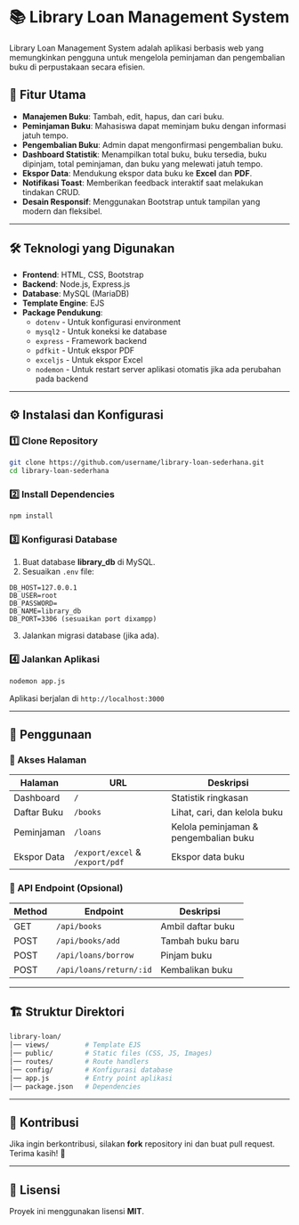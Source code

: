 # 📚 Library Loan Management System

Library Loan Management System adalah aplikasi berbasis web yang memungkinkan pengguna untuk mengelola peminjaman dan pengembalian buku di perpustakaan secara efisien.

## 🚀 Fitur Utama
- **Manajemen Buku**: Tambah, edit, hapus, dan cari buku.
- **Peminjaman Buku**: Mahasiswa dapat meminjam buku dengan informasi jatuh tempo.
- **Pengembalian Buku**: Admin dapat mengonfirmasi pengembalian buku.
- **Dashboard Statistik**: Menampilkan total buku, buku tersedia, buku dipinjam, total peminjaman, dan buku yang melewati jatuh tempo.
- **Ekspor Data**: Mendukung ekspor data buku ke **Excel** dan **PDF**.
- **Notifikasi Toast**: Memberikan feedback interaktif saat melakukan tindakan CRUD.
- **Desain Responsif**: Menggunakan Bootstrap untuk tampilan yang modern dan fleksibel.

---
## 🛠 Teknologi yang Digunakan
- **Frontend**: HTML, CSS, Bootstrap
- **Backend**: Node.js, Express.js
- **Database**: MySQL (MariaDB)
- **Template Engine**: EJS
- **Package Pendukung**:
  - `dotenv` - Untuk konfigurasi environment
  - `mysql2` - Untuk koneksi ke database
  - `express` - Framework backend
  - `pdfkit` - Untuk ekspor PDF
  - `exceljs` - Untuk ekspor Excel
  - `nodemon` - Untuk restart server aplikasi otomatis jika ada perubahan pada backend

---
## ⚙️ Instalasi dan Konfigurasi
### 1️⃣ Clone Repository
```sh
git clone https://github.com/username/library-loan-sederhana.git
cd library-loan-sederhana
```

### 2️⃣ Install Dependencies
```sh
npm install
```

### 3️⃣ Konfigurasi Database
1. Buat database **library_db** di MySQL.
2. Sesuaikan `.env` file:
```env
DB_HOST=127.0.0.1
DB_USER=root
DB_PASSWORD=
DB_NAME=library_db
DB_PORT=3306 (sesuaikan port dixampp)
```
3. Jalankan migrasi database (jika ada).

### 4️⃣ Jalankan Aplikasi
```sh
nodemon app.js
```
Aplikasi berjalan di `http://localhost:3000`

---
## 📌 Penggunaan
### 🔹 Akses Halaman
| Halaman        | URL               | Deskripsi                        |
|---------------|-----------------|--------------------------------|
| Dashboard     | `/`             | Statistik ringkasan            |
| Daftar Buku  | `/books`        | Lihat, cari, dan kelola buku   |
| Peminjaman   | `/loans`        | Kelola peminjaman & pengembalian buku |
| Ekspor Data  | `/export/excel` & `/export/pdf` | Ekspor data buku |

### 🔹 API Endpoint (Opsional)
| Method | Endpoint          | Deskripsi |
|--------|------------------|-----------|
| GET    | `/api/books`     | Ambil daftar buku |
| POST   | `/api/books/add` | Tambah buku baru |
| POST   | `/api/loans/borrow` | Pinjam buku |
| POST   | `/api/loans/return/:id` | Kembalikan buku |

---
## 🏗 Struktur Direktori
```sh
library-loan/
│── views/         # Template EJS
│── public/        # Static files (CSS, JS, Images)
│── routes/        # Route handlers
│── config/        # Konfigurasi database
│── app.js         # Entry point aplikasi
│── package.json   # Dependencies
```

---
## 🤝 Kontribusi
Jika ingin berkontribusi, silakan **fork** repository ini dan buat pull request. Terima kasih! 🙌

---
## 📜 Lisensi
Proyek ini menggunakan lisensi **MIT**.


